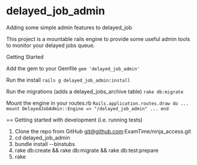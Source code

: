delayed_job_admin
=================

Adding some simple admin features to delayed_job

This project is a mountable rails engine to provide some useful admin tools to monitor your delayed jobs queue.

Getting Started

Add the gem to your Gemfile
`gem 'delayed_job_admin'`

Run the install 
`rails g delayed_job_admin:install`

Run the migrations (adds a delayed_jobs_archive table)
`rake db:migrate`

Mount the engine in your routes.rb
`
Rails.application.routes.draw do
  ...
  mount DelayedJobAdmin::Engine => "/delayed_job_admin"
  ...
end
`

== Getting started with development (i.e. running tests)

  1. Clone the repo from GitHub git@github.com:ExamTime/ninja_access.git
  2. cd delayed_job_admin
  3. bundle install --binstubs
  5. rake db:create && rake db:migrate && rake db:test:prepare
  6. rake 
